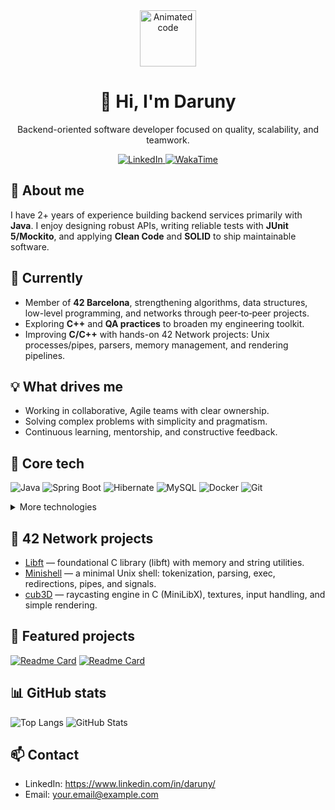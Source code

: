<div id="header" align="center">
  <img src="https://media.giphy.com/media/v1.Y2lkPTc5MGI3NjExaXdqaDA2cm0ybXB1NDVka2EzOXdzZjl5MDRsazByaXVyYmtxbDhqdCZlcD12MV9pbnRlcm5hbF9naWZfYnlfaWQmY3Q9cw/WIQ0N0OUvei1OW1h9Z/giphy.gif" width="90" alt="Animated code" />
  <br>
  <h1>👋 Hi, I'm Daruny</h1>
  <p>Backend-oriented software developer focused on quality, scalability, and teamwork.</p>
</div>

<div id="badges" align="center">
  <a href="https://www.linkedin.com/in/daruny/">
    <img src="https://img.shields.io/badge/LinkedIn-0A66C2?style=for-the-badge&logo=linkedin&logoColor=white" alt="LinkedIn"/>
  </a>
  <a href="https://wakatime.com/@018d7050-d792-45fd-b560-fc782c888720">
    <img src="https://wakatime.com/badge/user/018d7050-d792-45fd-b560-fc782c888720.svg" alt="WakaTime"/>
  </a>
</div>

## 🚀 About me

I have 2+ years of experience building backend services primarily with **Java**. I enjoy designing robust APIs, writing reliable tests with **JUnit 5/Mockito**, and applying **Clean Code** and **SOLID** to ship maintainable software.

## 🔭 Currently

- Member of **42 Barcelona**, strengthening algorithms, data structures, low-level programming, and networks through peer‑to‑peer projects.
- Exploring **C++** and **QA practices** to broaden my engineering toolkit.
 - Improving **C/C++** with hands-on 42 Network projects: Unix processes/pipes, parsers, memory management, and rendering pipelines.

## 💡 What drives me

- Working in collaborative, Agile teams with clear ownership.
- Solving complex problems with simplicity and pragmatism.
- Continuous learning, mentorship, and constructive feedback.

## 🧰 Core tech

![Java](https://img.shields.io/badge/Java-ED8B00?style=for-the-badge&logo=openjdk&logoColor=white)
![Spring Boot](https://img.shields.io/badge/Spring%20Boot-6DB33F?style=for-the-badge&logo=spring&logoColor=white)
![Hibernate](https://img.shields.io/badge/Hibernate-59666C?style=for-the-badge&logo=hibernate&logoColor=white)
![MySQL](https://img.shields.io/badge/MySQL-0F5298?style=for-the-badge&logo=mysql&logoColor=white)
![Docker](https://img.shields.io/badge/Docker-2496ED?style=for-the-badge&logo=docker&logoColor=white)
![Git](https://img.shields.io/badge/Git-F05032?style=for-the-badge&logo=git&logoColor=white)

<details>
  <summary>More technologies</summary>

#### Languages
![C](https://img.shields.io/badge/C-00599C?style=for-the-badge&logo=c&logoColor=white)
![C++](https://img.shields.io/badge/C++-00599C?style=for-the-badge&logo=c%2B%2B&logoColor=white)

#### Backend
![Node.js](https://img.shields.io/badge/Node.js-43853D?style=for-the-badge&logo=node.js&logoColor=white)
![Express.js](https://img.shields.io/badge/Express.js-404D59?style=for-the-badge)

#### Testing, Debugging & Build
![JUnit 5](https://img.shields.io/badge/JUnit%205-25A162?style=for-the-badge&logo=junit5&logoColor=white)
![GDB](https://img.shields.io/badge/GDB-000000?style=for-the-badge&logo=gnu&logoColor=white)
![Valgrind](https://img.shields.io/badge/Valgrind-1F9E2C?style=for-the-badge&logo=valgrind&logoColor=white)
![CMake](https://img.shields.io/badge/CMake-064F8C?style=for-the-badge&logo=cmake&logoColor=white)

#### Databases
![Oracle](https://img.shields.io/badge/Oracle-F80000?style=for-the-badge&logo=oracle&logoColor=white)
![MongoDB](https://img.shields.io/badge/MongoDB-4EA94B?style=for-the-badge&logo=mongodb&logoColor=white)
![SQLite](https://img.shields.io/badge/SQLite-07405E?style=for-the-badge&logo=sqlite&logoColor=white)

#### IDEs / Editors
![IntelliJ IDEA](https://img.shields.io/badge/IntelliJ%20IDEA-000000?style=for-the-badge&logo=intellij-idea&logoColor=white)
![VS Code](https://img.shields.io/badge/VS%20Code-007ACC?style=for-the-badge&logo=visual-studio-code&logoColor=white)
![Eclipse](https://img.shields.io/badge/Eclipse-2C2255?style=for-the-badge&logo=eclipse&logoColor=white)
![CLion](https://img.shields.io/badge/CLion-000000?style=for-the-badge&logo=clion&logoColor=white)
![Vim](https://img.shields.io/badge/Vim-019733?style=for-the-badge&logo=vim&logoColor=white)

#### Frontend
![HTML5](https://img.shields.io/badge/HTML5-E34F26?style=for-the-badge&logo=html5&logoColor=white)
![CSS3](https://img.shields.io/badge/CSS3-1572B6?style=for-the-badge&logo=css3&logoColor=white)
![JavaScript](https://img.shields.io/badge/JavaScript-F7DF1E?style=for-the-badge&logo=javascript&logoColor=black)

#### Development Tools
![Bash](https://img.shields.io/badge/Bash-4EAA25?style=for-the-badge&logo=gnubash&logoColor=white)

#### Cloud
![AWS](https://img.shields.io/badge/AWS-FF9900?style=for-the-badge&logo=amazon-aws&logoColor=white)

#### Operating Systems & Virtualization
![Linux](https://img.shields.io/badge/Linux-FCC624?style=for-the-badge&logo=linux&logoColor=black)
![Windows](https://img.shields.io/badge/Windows-0078D6?style=for-the-badge&logo=windows&logoColor=white)
![macOS](https://img.shields.io/badge/macOS-000000?style=for-the-badge&logo=apple&logoColor=white)
![Android](https://img.shields.io/badge/Android-3DDC84?style=for-the-badge&logo=android&logoColor=white)
![Pop!_OS](https://img.shields.io/badge/Pop!_OS-48B9C7?style=for-the-badge&logo=Pop!_OS&logoColor=white)
![Debian](https://img.shields.io/badge/Debian-A81D33?style=for-the-badge&logo=debian&logoColor=white)
![VirtualBox](https://img.shields.io/badge/VirtualBox-183A61?style=for-the-badge&logo=virtualbox&logoColor=white)
![KVM](https://img.shields.io/badge/KVM-FF6600?style=for-the-badge&logo=kvm&logoColor=white)

</details>

## 🧭 42 Network projects

- [Libft](https://github.com/Daruuu/Libft_project) — foundational C library (libft) with memory and string utilities.
- [Minishell](https://github.com/Daruuu/minishell) — a minimal Unix shell: tokenization, parsing, exec, redirections, pipes, and signals.
- [cub3D](https://github.com/Daruuu/cub3D) — raycasting engine in C (MiniLibX), textures, input handling, and simple rendering.

## 📌 Featured projects

[![Readme Card](https://github-readme-stats.vercel.app/api/pin/?username=Daruuu&repo=Libft_project&theme=transparent&hide_border=true)](https://github.com/Daruuu/Libft_project)
[![Readme Card](https://github-readme-stats.vercel.app/api/pin/?username=Daruuu&repo=ProjectFullstack&theme=transparent&hide_border=true)](https://github.com/Daruuu/ProjectFullstack)

## 📊 GitHub stats

![Top Langs](https://github-readme-stats.vercel.app/api/top-langs/?username=Daruuu&layout=compact&langs_count=6&hide=css&theme=transparent&hide_border=true)
![GitHub Stats](https://github-readme-stats.vercel.app/api?username=Daruuu&show_icons=true&theme=transparent&hide_border=true&hide=contribs,stars)

## 📫 Contact

- LinkedIn: https://www.linkedin.com/in/daruny/
- Email: your.email@example.com


